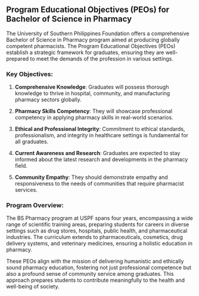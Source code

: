 ## Program Educational Objectives (PEOs) for Bachelor of Science in Pharmacy

The University of Southern Philippines Foundation offers a comprehensive Bachelor of Science in Pharmacy program aimed at producing globally competent pharmacists. The Program Educational Objectives (PEOs) establish a strategic framework for graduates, ensuring they are well-prepared to meet the demands of the profession in various settings.

### Key Objectives:

1. **Comprehensive Knowledge**: Graduates will possess thorough knowledge to thrive in hospital, community, and manufacturing pharmacy sectors globally.
   
2. **Pharmacy Skills Competency**: They will showcase professional competency in applying pharmacy skills in real-world scenarios.
   
3. **Ethical and Professional Integrity**: Commitment to ethical standards, professionalism, and integrity in healthcare settings is fundamental for all graduates.
  
4. **Current Awareness and Research**: Graduates are expected to stay informed about the latest research and developments in the pharmacy field.

5. **Community Empathy**: They should demonstrate empathy and responsiveness to the needs of communities that require pharmacist services.

### Program Overview:

The BS Pharmacy program at USPF spans four years, encompassing a wide range of scientific training areas, preparing students for careers in diverse settings such as drug stores, hospitals, public health, and pharmaceutical industries. The curriculum extends to pharmaceuticals, cosmetics, drug delivery systems, and veterinary medicines, ensuring a holistic education in pharmacy.

These PEOs align with the mission of delivering humanistic and ethically sound pharmacy education, fostering not just professional competence but also a profound sense of community service among graduates. This approach prepares students to contribute meaningfully to the health and well-being of society.